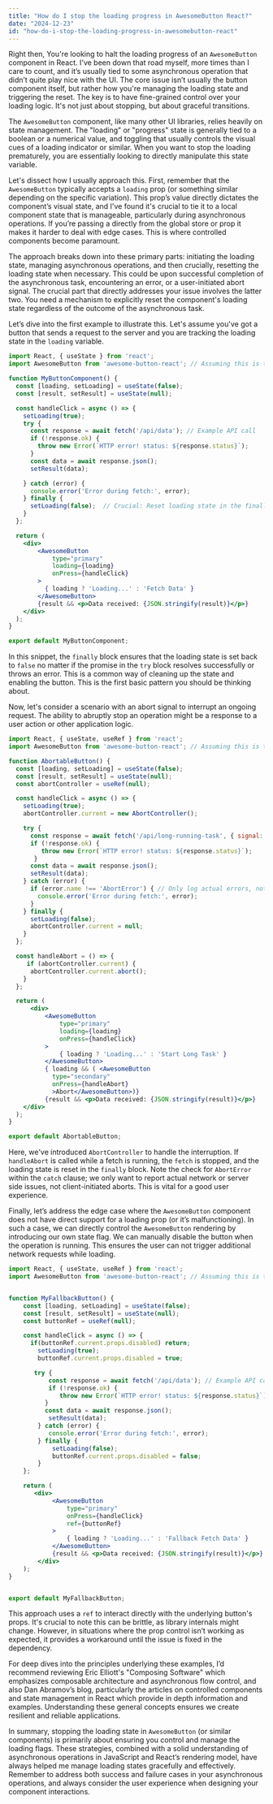 ```yaml
---
title: "How do I stop the loading progress in AwesomeButton React?"
date: "2024-12-23"
id: "how-do-i-stop-the-loading-progress-in-awesomebutton-react"
---
```


Right then,  You're looking to halt the loading progress of an `AwesomeButton` component in React. I've been down that road myself, more times than I care to count, and it’s usually tied to some asynchronous operation that didn’t quite play nice with the UI. The core issue isn’t usually the button component itself, but rather how you're managing the loading state and triggering the reset. The key is to have fine-grained control over your loading logic. It's not just about stopping, but about graceful transitions.

The `AwesomeButton` component, like many other UI libraries, relies heavily on state management. The "loading" or "progress" state is generally tied to a boolean or a numerical value, and toggling that usually controls the visual cues of a loading indicator or similar. When you want to stop the loading prematurely, you are essentially looking to directly manipulate this state variable.

Let's dissect how I usually approach this. First, remember that the `AwesomeButton` typically accepts a `loading` prop (or something similar depending on the specific variation). This prop’s value directly dictates the component’s visual state, and I've found it's crucial to tie it to a local component state that is manageable, particularly during asynchronous operations. If you’re passing a directly from the global store or prop it makes it harder to deal with edge cases. This is where controlled components become paramount.

The approach breaks down into these primary parts: initiating the loading state, managing asynchronous operations, and then crucially, resetting the loading state when necessary. This could be upon successful completion of the asynchronous task, encountering an error, or a user-initiated abort signal. The crucial part that directly addresses your issue involves the latter two. You need a mechanism to explicitly reset the component's loading state regardless of the outcome of the asynchronous task.

Let’s dive into the first example to illustrate this. Let's assume you've got a button that sends a request to the server and you are tracking the loading state in the `loading` variable.

```jsx
import React, { useState } from 'react';
import AwesomeButton from 'awesome-button-react'; // Assuming this is the import path

function MyButtonComponent() {
  const [loading, setLoading] = useState(false);
  const [result, setResult] = useState(null);

  const handleClick = async () => {
    setLoading(true);
    try {
      const response = await fetch('/api/data'); // Example API call
      if (!response.ok) {
        throw new Error(`HTTP error! status: ${response.status}`);
      }
      const data = await response.json();
      setResult(data);

    } catch (error) {
      console.error('Error during fetch:', error);
    } finally {
      setLoading(false);  // Crucial: Reset loading state in the finally block
    }
  };

  return (
    <div>
        <AwesomeButton
            type="primary"
            loading={loading}
            onPress={handleClick}
        >
          { loading ? 'Loading...' : 'Fetch Data' }
        </AwesomeButton>
        {result && <p>Data received: {JSON.stringify(result)}</p>}
    </div>
  );
}

export default MyButtonComponent;
```

In this snippet, the `finally` block ensures that the loading state is set back to `false` no matter if the promise in the `try` block resolves successfully or throws an error. This is a common way of cleaning up the state and enabling the button. This is the first basic pattern you should be thinking about.

Now, let's consider a scenario with an abort signal to interrupt an ongoing request. The ability to abruptly stop an operation might be a response to a user action or other application logic.

```jsx
import React, { useState, useRef } from 'react';
import AwesomeButton from 'awesome-button-react'; // Assuming this is the import path

function AbortableButton() {
  const [loading, setLoading] = useState(false);
  const [result, setResult] = useState(null);
  const abortController = useRef(null);

  const handleClick = async () => {
    setLoading(true);
    abortController.current = new AbortController();

    try {
      const response = await fetch('/api/long-running-task', { signal: abortController.current.signal }); // Example API call
      if (!response.ok) {
         throw new Error(`HTTP error! status: ${response.status}`);
       }
      const data = await response.json();
      setResult(data);
    } catch (error) {
      if (error.name !== 'AbortError') { // Only log actual errors, not aborts
        console.error('Error during fetch:', error);
      }
    } finally {
      setLoading(false);
      abortController.current = null;
    }
  };

  const handleAbort = () => {
     if (abortController.current) {
      abortController.current.abort();
    }
  };

  return (
      <div>
          <AwesomeButton
              type="primary"
              loading={loading}
              onPress={handleClick}
          >
              { loading ? 'Loading...' : 'Start Long Task' }
          </AwesomeButton>
          { loading && ( <AwesomeButton
            type="secondary"
            onPress={handleAbort}
            >Abort</AwesomeButton>)}
          {result && <p>Data received: {JSON.stringify(result)}</p>}
    </div>
  );
}

export default AbortableButton;
```

Here, we've introduced `AbortController` to handle the interruption. If `handleAbort` is called while a fetch is running, the `fetch` is stopped, and the loading state is reset in the `finally` block. Note the check for `AbortError` within the `catch` clause; we only want to report actual network or server side issues, not client-initiated aborts. This is vital for a good user experience.

Finally, let’s address the edge case where the `AwesomeButton` component does not have direct support for a loading prop (or it’s malfunctioning). In such a case, we can directly control the `AwesomeButton` rendering by introducing our own state flag. We can manually disable the button when the operation is running. This ensures the user can not trigger additional network requests while loading.

```jsx
import React, { useState, useRef } from 'react';
import AwesomeButton from 'awesome-button-react'; // Assuming this is the import path


function MyFallbackButton() {
    const [loading, setLoading] = useState(false);
    const [result, setResult] = useState(null);
    const buttonRef = useRef(null);

    const handleClick = async () => {
      if(buttonRef.current.props.disabled) return;
        setLoading(true);
        buttonRef.current.props.disabled = true;

       try {
           const response = await fetch('/api/data'); // Example API call
           if (!response.ok) {
              throw new Error(`HTTP error! status: ${response.status}`);
          }
          const data = await response.json();
           setResult(data);
        } catch (error) {
           console.error('Error during fetch:', error);
        } finally {
            setLoading(false);
            buttonRef.current.props.disabled = false;
        }
    };

    return (
       <div>
            <AwesomeButton
                type="primary"
                onPress={handleClick}
                ref={buttonRef}
            >
                { loading ? 'Loading...' : 'Fallback Fetch Data' }
            </AwesomeButton>
            {result && <p>Data received: {JSON.stringify(result)}</p>}
        </div>
    );
}


export default MyFallbackButton;
```

This approach uses a `ref` to interact directly with the underlying button's props. It's crucial to note this can be brittle, as library internals might change. However, in situations where the prop control isn’t working as expected, it provides a workaround until the issue is fixed in the dependency.

For deep dives into the principles underlying these examples, I’d recommend reviewing Eric Elliott's "Composing Software" which emphasizes composable architecture and asynchronous flow control, and also Dan Abramov’s blog, particularly the articles on controlled components and state management in React which provide in depth information and examples. Understanding these general concepts ensures we create resilient and reliable applications.

In summary, stopping the loading state in `AwesomeButton` (or similar components) is primarily about ensuring you control and manage the loading flags. These strategies, combined with a solid understanding of asynchronous operations in JavaScript and React’s rendering model, have always helped me manage loading states gracefully and effectively. Remember to address both success and failure cases in your asynchronous operations, and always consider the user experience when designing your component interactions.

